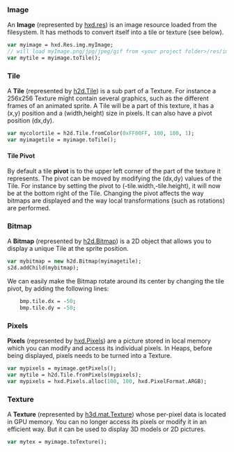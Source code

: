 
### Image
An **Image** (represented by [hxd.res](https://heaps.io/api/hxd/res/Image.html)) is an image resource loaded from the filesystem. It has methods to convert itself into a tile or texture (see below).

```haxe
var myimage = hxd.Res.img.myImage;
// will load myImage.png/jpg/jpeg/gif from <your project folder>/res/img/
var mytile = myimage.toTile();
```

### Tile
A **Tile** (represented by [h2d.Tile](https://heaps.io/api/h2d/Tile.html)) is a sub part of a Texture. For instance a 256x256 Texture might contain several graphics, such as the different frames of an animated sprite. A Tile will be a part of this texture, it has a (x,y) position and a (width,height) size in pixels. It can also have a pivot position (dx,dy).

```haxe
var mycolortile = h2d.Tile.fromColor(0xFF00FF, 100, 100, 1);
var myimagetile = myimage.toTile();
```

#### Tile Pivot
By default a tile **pivot** is to the upper left corner of the part of the texture it represents. The pivot can be moved by modifying the (dx,dy) values of the Tile. For instance by setting the pivot to (-tile.width,-tile.height), it will now be at the bottom right of the Tile. Changing the pivot affects the way bitmaps are displayed and the way local transformations (such as rotations) are performed.



### Bitmap
A **Bitmap** (represented by [h2d.Bitmap](https://heaps.io/api/h2d/Bitmap.html)) is a 2D object that allows you to display a unique Tile at the sprite position.
```haxe
var mybitmap = new h2d.Bitmap(myimagetile);
s2d.addChild(mybitmap);
```

We can easily make the Bitmap rotate around its center by changing the tile pivot, by adding the following lines:

```haxe
    bmp.tile.dx = -50;
    bmp.tile.dy = -50;
```

### Pixels
**Pixels** (represented by [hxd.Pixels](https://heaps.io/api/hxd/Pixels.html)) are a picture stored in local memory which you can modify and access its individual pixels. In Heaps, before being displayed, pixels needs to be turned into a Texture.
```haxe
var mypixels = myimage.getPixels();
var mytile = h2d.Tile.fromPixels(mypixels);
var mypixels = hxd.Pixels.alloc(100, 100, hxd.PixelFormat.ARGB);
```

###  Texture
A **Texture** (represented by [h3d.mat.Texture](https://heaps.io/api/h3d/mat/Texture.html)) whose per-pixel data is located in GPU memory. You can no longer access its pixels or modify it in an efficient way. But it can be used to display 3D models or 2D pictures.
```haxe
var mytex = myimage.toTexture();
```

